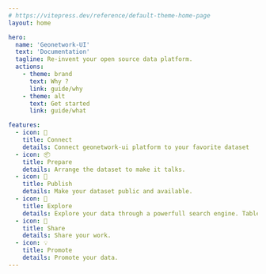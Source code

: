```yaml
---
# https://vitepress.dev/reference/default-theme-home-page
layout: home

hero:
  name: 'Geonetwork-UI'
  text: 'Documentation'
  tagline: Re-invent your open source data platform.
  actions:
    - theme: brand
      text: Why ?
      link: guide/why
    - theme: alt
      text: Get started
      link: guide/what

features:
  - icon: 🔗
    title: Connect
    details: Connect geonetwork-ui platform to your favorite dataset
  - icon: 📦
    title: Prepare
    details: Arrange the dataset to make it talks.
  - icon: 💫
    title: Publish
    details: Make your dataset public and available.
  - icon: 🔎
    title: Explore
    details: Explore your data through a powerfull search engine. Tables, maps and dataviz charts.
  - icon: 🤝
    title: Share
    details: Share your work.
  - icon: 💡
    title: Promote
    details: Promote your data.
---
```

